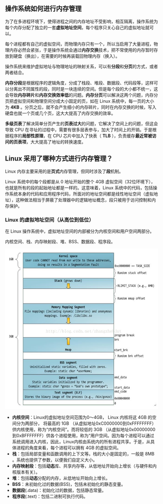 ## 操作系统如何进行内存管理

为了在多进程环境下，使得进程之间的内存地址不受影响，相互隔离，操作系统为每个内存分配了独立的一套**虚拟地址空间**，每个程序只关心自己的虚拟地址就可以。

每个进程都有自己的虚拟空间，而物理内存只有一个，所以当启用了大量进程，物理内存必然会紧张，于是操作系统会通过**内存交换**技术，把不常使用的内存暂时存放到硬盘（换出），在需要的时候再装载回物理内存（换入）。

操作系统来维护虚拟地址与物理地址的映射关系，可以有**分段**和**分页**的方式，或者两者结合。

**内存分段**是根据程序的逻辑角度，分成了栈段、堆段、数据段、代码段等，这样可以分离出不同属性的段，同时是一块连续的空间。但是每个段的大小都不统一，这会导致**内存碎片**和**内存交换效率低**的问题。**内存分页**可以解决这两个问题，内存分页把虚拟空间和物理空间分成大小固定的页，如在 Linux 系统中，每一页的大小为 **4KB** 。分页之后，就不会产生细小的内存碎片，同时在内存交换的时候，写入硬盘也就一个页或几个页，这大大提高了内存交换的效率。

**多级页表**了解决简单分页产生的**页表过大**的问题，它解决了空间上的问题，但这会导致 CPU 在寻址的过程中，需要有很多层表参与，加大了时间上的开销。于是根据程序的**局部性原理**，在 CPU 芯片中加入了快表（ **TLB** ），负责缓存**最近常被访问的页表项**，大大提高了地址的转换速度。

## Linux 采用了哪种方式进行内存管理？
Linux 内存主要采用的是**页式**内存管理，但同时涉及了**段**机制。

Linux 系统中的每个段都是从 0 地址开始的整个 4GB 虚拟空间（32位环境下），也就是所有的段的起始地址都是一样的。这意味着，Linux 系统中的代码，包括操作系统本身的代码和应用程序代码，所面对的地址空间都是线性地址空间（虚拟地址），这种做法相当于屏蔽了处理器中的逻辑地址概念，段只被用于访问控制和内存保护。

### Linux 的虚拟地址空间（从高位到低位）
在 Linux 操作系统中，虚拟地址空间的内部被分为内核空间和用户空间两部分。

内核空间、栈、内存映射段、堆、BSS、数据段、程序段。

![img](./img/地址空间.png)

- **内核空间**：Linux的虚拟地址空间范围为0～4GB， Linux 内核将这 4GB 的空间分为两部分， 将最高的 1GB （从虚拟地址0xC0000000到0xFFFFFFFF）供内核使用，称为“内核空间”。而将较低的 3GB （从虚拟地址0x00000000到0xBFFFFFFF）供各个进程使用，称为“用户空间。因为每个进程可以通过系统调用进入内核，因此，Linux内核由系统内的所有进程共享。于是，从具体进程的角度来看，每个进程可以拥有 4GB 的虚拟空间。
- **栈**：包括局部变量和函数调用的上下文等。栈的大小是固定的，一般是 8MB 。系统也提供了参数，以便我们自定义大小。
- **内存映射段**：包括**动态**库、共享内存等，从低地址开始向上增长（与硬件和内核版本有关）。
- **堆**：包括**动态**分配的内存，从低地址开始向上增长。
- **BSS**：未初始化过的数据(BSS)，包括未初始化的静态变量。
- **数据段**(.data)：初始化过的数据，包括静态常量。
- **程序段**(.text)：包括二进制可执行代码。
